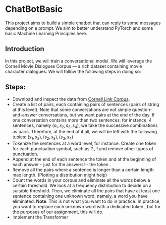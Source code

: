 # ChatBotBasic
This project aims to build a simple chatbot that can reply to some messages depending on a prompt. We aim to better understand PyTorch and some basic Machine Learning Principles here.

## Introduction
In this project, we will train a conversational model. We will leverage the Cornell Movie Dialogues Corpus — a rich dataset containing movie character dialogues. We will follow the following steps in doing so:

## Steps:
  - Download and inspect the data from [Cornell Link Corpus](https://www.cs.cornell.edu/~cristian/Cornell_Movie-Dialogs_Corpus.html).
  - Create a list of pairs, each containing pairs of sentences (pairs of string at this level). Note that some conversations are not simple question-and-answer conversations, but we want pairs at the end of the day. If one conversation contains more than two sentences, for instance, 4 sentences, namely $(s_1, s_2, s_3, s_4)$, we take the successive combinations as pairs. Therefore, at the end of it all, we will be left with the following tuples: $(s_1, s_2), (s_2, s_3), (s_3, s_4)$
  - Tokenize the sentences at a word level, for instance. Create one token for each punctuation symbol, such as ?., ! and remove other types of punctuation.
  - Append at the end of each sentence the token <EOS> and at the beginning of each answer - just for the answers! - the token <SOS>.
  -  Remove all the pairs where a sentence is longer than a certain length max length. (Plotting a distribution might help)
  -  Count the words in your corpus and eliminate all the words below a certain threshold. We look at a frequency distribution to decide on a suitable threshold. Then, we eliminate all the pairs that have at least one sentence containing one unknown word, namely, a word you have eliminated.  <b>Note</b>: This is not what you want to do in practice. In practice, you want to replace each unknown word with a dedicated token <UNK>, but for the purposes of our assignment, this will do.
  -  Implement the Transformer
